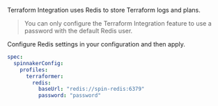 Terraform Integration uses Redis to store Terraform logs and plans.

>You can only configure the Terraform Integration feature to use a password with the default Redis user.

Configure Redis settings in your configuration and then apply.

```yaml
spec:
  spinnakerConfig:
    profiles:
      terraformer:
        redis:
          baseUrl: "redis://spin-redis:6379"
          password: "password"
```